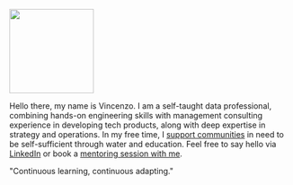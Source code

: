 <a href="https://zalando.com/" target="_blank"><img src="https://companieslogo.com/img/orig/ZAL.DE_BIG.D-6ec9d93c.png" width=150></a>


Hello there, my name is Vincenzo. I am a self-taught data professional, combining hands-on engineering skills with management consulting experience in developing tech products, along with deep expertise in strategy and operations. In my free time, I <a href="https://www.hfh.world/" target="_blank" rel="noreferrer">support communities</a> in need to be self-sufficient through water and education. Feel free to say hello via <a href="https://www.linkedin.com/in/galantevincenzo/" target="_blank" rel="noreferrer">LinkedIn</a> or book a <a href="https://www.mentoring-club.com/the-mentors/vincenzo-galante" target="_blank" rel="noreferrer">mentoring session with me</a>.<br> 

"Continuous learning, continuous adapting."
